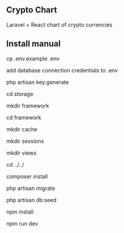 
## Crypto Chart
Laravel + React
chart of crypto currencies

## Install manual
cp .env.example .env

add database connection credentials to .env

php artisan key:generate

cd storage

mkdir framework

cd framework

mkdir cache

mkdir sessions

mkdir views

cd ../../
 
composer install

php artisan migrate

php artisan db:seed

npm install

npm run dev
